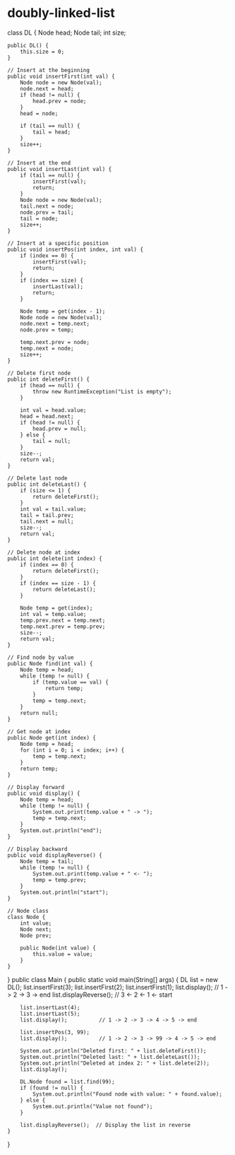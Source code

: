 # doubly-linked-list
class DL {
    Node head;
    Node tail;
    int size;

    public DL() {
        this.size = 0;
    }

    // Insert at the beginning
    public void insertFirst(int val) {
        Node node = new Node(val);
        node.next = head;
        if (head != null) {
            head.prev = node;
        }
        head = node;

        if (tail == null) {
            tail = head;
        }
        size++;
    }

    // Insert at the end
    public void insertLast(int val) {
        if (tail == null) {
            insertFirst(val);
            return;
        }
        Node node = new Node(val);
        tail.next = node;
        node.prev = tail;
        tail = node;
        size++;
    }

    // Insert at a specific position
    public void insertPos(int index, int val) {
        if (index == 0) {
            insertFirst(val);
            return;
        }
        if (index == size) {
            insertLast(val);
            return;
        }

        Node temp = get(index - 1);
        Node node = new Node(val);
        node.next = temp.next;
        node.prev = temp;

        temp.next.prev = node;
        temp.next = node;
        size++;
    }

    // Delete first node
    public int deleteFirst() {
        if (head == null) {
            throw new RuntimeException("List is empty");
        }

        int val = head.value;
        head = head.next;
        if (head != null) {
            head.prev = null;
        } else {
            tail = null;
        }
        size--;
        return val;
    }

    // Delete last node
    public int deleteLast() {
        if (size <= 1) {
            return deleteFirst();
        }
        int val = tail.value;
        tail = tail.prev;
        tail.next = null;
        size--;
        return val;
    }

    // Delete node at index
    public int delete(int index) {
        if (index == 0) {
            return deleteFirst();
        }
        if (index == size - 1) {
            return deleteLast();
        }

        Node temp = get(index);
        int val = temp.value;
        temp.prev.next = temp.next;
        temp.next.prev = temp.prev;
        size--;
        return val;
    }

    // Find node by value
    public Node find(int val) {
        Node temp = head;
        while (temp != null) {
            if (temp.value == val) {
                return temp;
            }
            temp = temp.next;
        }
        return null;
    }

    // Get node at index
    public Node get(int index) {
        Node temp = head;
        for (int i = 0; i < index; i++) {
            temp = temp.next;
        }
        return temp;
    }

    // Display forward
    public void display() {
        Node temp = head;
        while (temp != null) {
            System.out.print(temp.value + " -> ");
            temp = temp.next;
        }
        System.out.println("end");
    }

    // Display backward
    public void displayReverse() {
        Node temp = tail;
        while (temp != null) {
            System.out.print(temp.value + " <- ");
            temp = temp.prev;
        }
        System.out.println("start");
    }

    // Node class
    class Node {
        int value;
        Node next;
        Node prev;

        public Node(int value) {
            this.value = value;
        }
    }
}
public class Main {
    public static void main(String[] args) {
        DL list = new DL();
        list.insertFirst(3);
        list.insertFirst(2);
        list.insertFirst(1);
        list.display();          // 1 -> 2 -> 3 -> end
        list.displayReverse();   // 3 <- 2 <- 1 <- start

        list.insertLast(4);
        list.insertLast(5);
        list.display();          // 1 -> 2 -> 3 -> 4 -> 5 -> end

        list.insertPos(3, 99);
        list.display();          // 1 -> 2 -> 3 -> 99 -> 4 -> 5 -> end

        System.out.println("Deleted first: " + list.deleteFirst());
        System.out.println("Deleted last: " + list.deleteLast());
        System.out.println("Deleted at index 2: " + list.delete(2));
        list.display();

        DL.Node found = list.find(99);
        if (found != null) {
            System.out.println("Found node with value: " + found.value);
        } else {
            System.out.println("Value not found");
        }

        list.displayReverse();  // Display the list in reverse
    }
}

